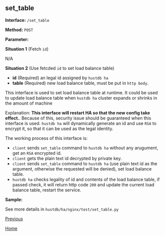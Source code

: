 ## set_table ##

**Interface:** `/set_table`

**Method:** `POST`

**Parameter:** 

**Situation 1**  (Fetch `id`)

N/A

**Situation 2**  (Use fetcded `id` to set load balance table)

*  **id** (Required)  an legal id assigned by `hustdb ha`
*  **table** (Required)  new load balance table, must be put in `http body`. 

This interface is used to set load balance table at runtime. It could be used to update load balance table when `hustdb ha` cluster expands or shrinks in the amount of machine

Explanation: **This interface will restart HA so that the new config take effect.**. Because of this, security issue should be guaranteed when this interface is used. `hustdb ha` will dynamically generate an id and use `RSA` to encrypt it, so that it can be used as the legal identity. 

The working process of this interface is:    
- `client` sends `set_table` command to `hustdb ha` without any arugument, get an `RSA` encrypted id. 
- `client` gets the plain text id decrypted by private key.  
- `client` sends `set_table` command to `hustdb ha` (use plain text id as the argument, otherwise the requested will be denied), set load balance table.  
- `hustdb ha` checks legality of id and contents of the load balance table, if passed check, it will return http code `200` and update the current load balance table, restart the service.


**Sample:**

See more details in `hustdb/ha/nginx/test/set_table.py`

[Previous](../ha.md)

[Home](../../index.md)
